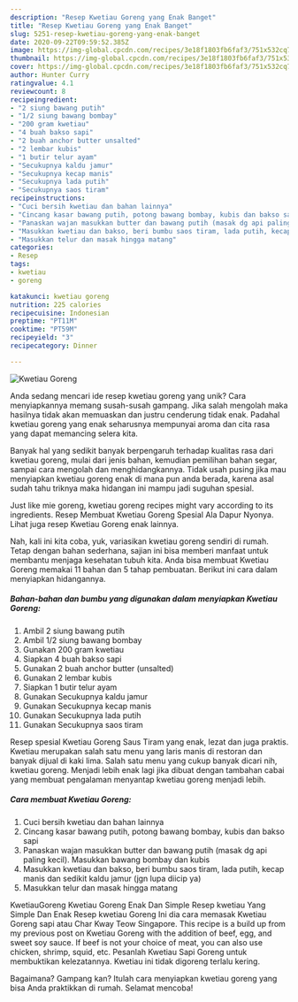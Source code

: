 ```yaml
---
description: "Resep Kwetiau Goreng yang Enak Banget"
title: "Resep Kwetiau Goreng yang Enak Banget"
slug: 5251-resep-kwetiau-goreng-yang-enak-banget
date: 2020-09-22T09:59:52.385Z
image: https://img-global.cpcdn.com/recipes/3e18f1803fb6faf3/751x532cq70/kwetiau-goreng-foto-resep-utama.jpg
thumbnail: https://img-global.cpcdn.com/recipes/3e18f1803fb6faf3/751x532cq70/kwetiau-goreng-foto-resep-utama.jpg
cover: https://img-global.cpcdn.com/recipes/3e18f1803fb6faf3/751x532cq70/kwetiau-goreng-foto-resep-utama.jpg
author: Hunter Curry
ratingvalue: 4.1
reviewcount: 8
recipeingredient:
- "2 siung bawang putih"
- "1/2 siung bawang bombay"
- "200 gram kwetiau"
- "4 buah bakso sapi"
- "2 buah anchor butter unsalted"
- "2 lembar kubis"
- "1 butir telur ayam"
- "Secukupnya kaldu jamur"
- "Secukupnya kecap manis"
- "Secukupnya lada putih"
- "Secukupnya saos tiram"
recipeinstructions:
- "Cuci bersih kwetiau dan bahan lainnya"
- "Cincang kasar bawang putih, potong bawang bombay, kubis dan bakso sapi"
- "Panaskan wajan masukkan butter dan bawang putih (masak dg api paling kecil). Masukkan bawang bombay dan kubis"
- "Masukkan kwetiau dan bakso, beri bumbu saos tiram, lada putih, kecap manis dan sedikit kaldu jamur (jgn lupa diicip ya)"
- "Masukkan telur dan masak hingga matang"
categories:
- Resep
tags:
- kwetiau
- goreng

katakunci: kwetiau goreng 
nutrition: 225 calories
recipecuisine: Indonesian
preptime: "PT11M"
cooktime: "PT59M"
recipeyield: "3"
recipecategory: Dinner

---
```



![Kwetiau Goreng](https://img-global.cpcdn.com/recipes/3e18f1803fb6faf3/751x532cq70/kwetiau-goreng-foto-resep-utama.jpg)

Anda sedang mencari ide resep kwetiau goreng yang unik? Cara menyiapkannya memang susah-susah gampang. Jika salah mengolah maka hasilnya tidak akan memuaskan dan justru cenderung tidak enak. Padahal kwetiau goreng yang enak seharusnya mempunyai aroma dan cita rasa yang dapat memancing selera kita.

Banyak hal yang sedikit banyak berpengaruh terhadap kualitas rasa dari kwetiau goreng, mulai dari jenis bahan, kemudian pemilihan bahan segar, sampai cara mengolah dan menghidangkannya. Tidak usah pusing jika mau menyiapkan kwetiau goreng enak di mana pun anda berada, karena asal sudah tahu triknya maka hidangan ini mampu jadi suguhan spesial.

Just like mie goreng, kwetiau goreng recipes might vary according to its ingredients. Resep Membuat Kwetiau Goreng Spesial Ala Dapur Nyonya. Lihat juga resep Kwetiau Goreng enak lainnya.


Nah, kali ini kita coba, yuk, variasikan kwetiau goreng sendiri di rumah. Tetap dengan bahan sederhana, sajian ini bisa memberi manfaat untuk membantu menjaga kesehatan tubuh kita. Anda bisa membuat Kwetiau Goreng memakai 11 bahan dan 5 tahap pembuatan. Berikut ini cara dalam menyiapkan hidangannya.

<!--inarticleads1-->

##### Bahan-bahan dan bumbu yang digunakan dalam menyiapkan Kwetiau Goreng:

1. Ambil 2 siung bawang putih
1. Ambil 1/2 siung bawang bombay
1. Gunakan 200 gram kwetiau
1. Siapkan 4 buah bakso sapi
1. Gunakan 2 buah anchor butter (unsalted)
1. Gunakan 2 lembar kubis
1. Siapkan 1 butir telur ayam
1. Gunakan Secukupnya kaldu jamur
1. Gunakan Secukupnya kecap manis
1. Gunakan Secukupnya lada putih
1. Gunakan Secukupnya saos tiram


Resep spesial Kwetiau Goreng Saus Tiram yang enak, lezat dan juga praktis. Kwetiau merupakan salah satu menu yang laris manis di restoran dan banyak dijual di kaki lima. Salah satu menu yang cukup banyak dicari nih, kwetiau goreng. Menjadi lebih enak lagi jika dibuat dengan tambahan cabai yang membuat pengalaman menyantap kwetiau goreng menjadi lebih. 

<!--inarticleads2-->

##### Cara membuat Kwetiau Goreng:

1. Cuci bersih kwetiau dan bahan lainnya
1. Cincang kasar bawang putih, potong bawang bombay, kubis dan bakso sapi
1. Panaskan wajan masukkan butter dan bawang putih (masak dg api paling kecil). Masukkan bawang bombay dan kubis
1. Masukkan kwetiau dan bakso, beri bumbu saos tiram, lada putih, kecap manis dan sedikit kaldu jamur (jgn lupa diicip ya)
1. Masukkan telur dan masak hingga matang


KwetiauGoreng Kwetiau Goreng Enak Dan Simple Resep kwetiau Yang Simple Dan Enak Resep kwetiau Goreng Ini dia cara memasak Kwetiau Goreng sapi atau Char Kway Teow Singapore. This recipe is a build up from my previous post on Kwetiau Goreng with the addition of beef, egg, and sweet soy sauce. If beef is not your choice of meat, you can also use chicken, shrimp, squid, etc. Pesanlah Kwetiau Sapi Goreng untuk membuktikan kelezatannya. Kwetiau ini tidak digoreng terlalu kering. 

Bagaimana? Gampang kan? Itulah cara menyiapkan kwetiau goreng yang bisa Anda praktikkan di rumah. Selamat mencoba!
